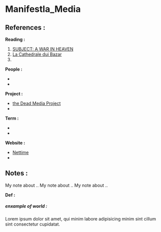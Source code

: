 # Manifestla_Media




## References :


**Reading :**

1. [SUBJECT: A WAR IN HEAVEN](./writing/reading/virus.pdf)
2. [La Cathedrale dui Bazar](./writing/reading/cathedrale-bazar.pdf)
3.


**People :**

-
-

**Project :**

- [the Dead Media Project](http://www.deadmedia.org/)
-

**Term :**

-
-

**Website :**

- [Nettime](https://nettime.org/)
-

## Notes :

My note about ..[]()
My note about ..[]()
My note about ..[]()


**Def :**

##### enxample of world :

Lorem ipsum dolor sit amet, qui minim labore adipisicing minim sint cillum sint consectetur cupidatat.

